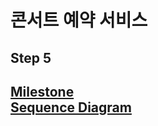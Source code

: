 # 콘서트 예약 서비스

## Step 5
[Milestone](https://github.com/orgs/hpp-backend-15/projects/8/views/6?layout=roadmap)<br>
[Sequence Diagram](https://github.com/hpp-backend-15/java-concert-seojunhyeok/blob/step5/docs/markdown/sequenceDiagram.md)
---

